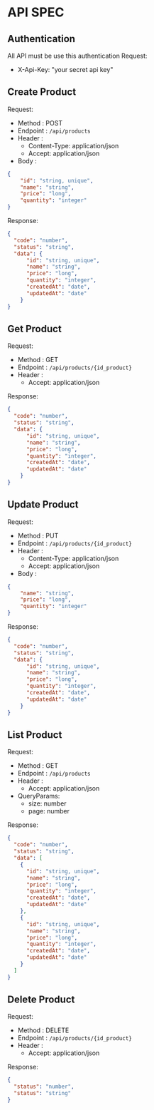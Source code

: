 # API SPEC

## Authentication

All API  must be use this authentication
Request: 
- X-Api-Key: "your secret api key"
## Create Product
Request:
- Method : POST
- Endpoint : `/api/products`
- Header :
    - Content-Type: application/json
    - Accept: application/json 
- Body : 

```json
{
    "id": "string, unique",
    "name": "string",
    "price": "long",
    "quantity": "integer"
}
```

Response:

```json
{
  "code": "number",
  "status": "string",
  "data": {
      "id": "string, unique",
      "name": "string",
      "price": "long",
      "quantity": "integer",
      "createdAt": "date",
      "updatedAt": "date"
    }  
}
```

## Get Product

Request:
- Method : GET
- Endpoint : `/api/products/{id_product}`
- Header :
    - Accept: application/json 
    
Response:

```json
{
  "code": "number",
  "status": "string",
  "data": {
      "id": "string, unique",
      "name": "string",
      "price": "long",
      "quantity": "integer",
      "createdAt": "date",
      "updatedAt": "date"
    }  
}
```

## Update Product

Request:
- Method : PUT
- Endpoint : `/api/products/{id_product}`
- Header :
    - Content-Type: application/json
    - Accept: application/json 
- Body : 

```json
{
    "name": "string",
    "price": "long",
    "quantity": "integer"
}
```

Response:

```json
{
  "code": "number",
  "status": "string",
  "data": {
      "id": "string, unique",
      "name": "string",
      "price": "long",
      "quantity": "integer",
      "createdAt": "date",
      "updatedAt": "date"
    }  
}
```

## List Product

Request:
- Method : GET
- Endpoint : `/api/products`
- Header :
    - Accept: application/json
- QueryParams:
    - size: number
    - page: number
    
Response:

```json
{
  "code": "number",
  "status": "string",
  "data": [
    {
      "id": "string, unique",
      "name": "string",
      "price": "long",
      "quantity": "integer",
      "createdAt": "date",
      "updatedAt": "date"
    },
    {
      "id": "string, unique",
      "name": "string",
      "price": "long",
      "quantity": "integer",
      "createdAt": "date",
      "updatedAt": "date"
    }
  ]
}
```

## Delete Product

Request:
- Method : DELETE
- Endpoint : `/api/products/{id_product}`
- Header :
    - Accept: application/json 

Response:
```json
{
  "status": "number",
  "status": "string"
}
```